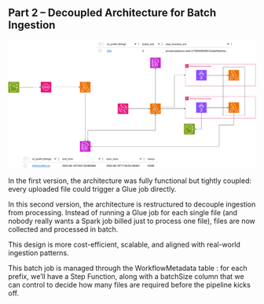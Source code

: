 ## Part 2 – Decoupled Architecture for Batch Ingestion  

![Pipeline Architecture](Arcdhitecture%20Ingestion%20V2.png)


In the first version, the architecture was fully functional but tightly coupled: every uploaded file could trigger a Glue job directly.  

In this second version, the architecture is restructured to decouple ingestion from processing. Instead of running a Glue job for each single file (and nobody really wants a Spark job billed just to process one file), files are now collected and processed in batch.  

This design is more cost-efficient, scalable, and aligned with real-world ingestion patterns.  

This batch job is managed through the WorkflowMetadata table : for each prefix, we’ll have a Step Function, along with a batchSize column that we can control to decide how many files are required before the pipeline kicks off.